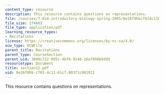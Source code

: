 ```yaml
---
content_type: resource
description: This resource contains questions on representations.
file: /courses/7-014-introductory-biology-spring-2005/0e26f9bbcf01dc1161c7003f1c901911_section12.pdf
file_size: 174663
file_type: application/pdf
learning_resource_types:
- Recitations
license: https://creativecommons.org/licenses/by-nc-sa/4.0/
ocw_type: OCWFile
parent_title: Recitations
parent_type: CourseSection
parent_uid: 3889c722-095c-4bf0-9140-16a7998b93dd
resourcetype: Document
title: section12.pdf
uid: 0e26f9bb-cf01-dc11-61c7-003f1c901911
---
```

This resource contains questions on representations.